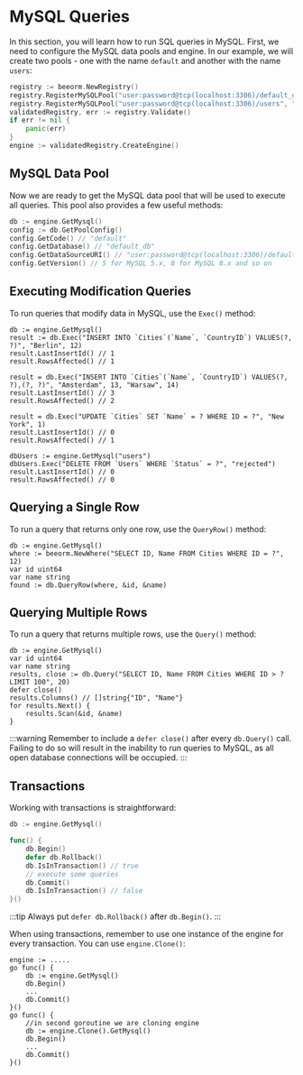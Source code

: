 # MySQL Queries

In this section, you will learn how to run SQL queries in MySQL. First, we need to configure the MySQL data pools and engine. In our example, we will create two pools - one with the name `default` and another with the name `users`:

```go
registry := beeorm.NewRegistry()
registry.RegisterMySQLPool("user:password@tcp(localhost:3306)/default_db")
registry.RegisterMySQLPool("user:password@tcp(localhost:3306)/users", "users")
validatedRegistry, err := registry.Validate()
if err != nil {
    panic(err)
}
engine := validatedRegistry.CreateEngine()
```

## MySQL Data Pool

Now we are ready to get the MySQL data pool that will be used to execute all queries. This pool also provides a few useful methods:

```go
db := engine.GetMysql()
config := db.GetPoolConfig()
config.GetCode() // "default"
config.GetDatabase() // "default_db"
config.GetDataSourceURI() // "user:password@tcp(localhost:3306)/default_db"
config.GetVersion() // 5 for MySQL 5.x, 8 for MySQL 8.x and so on
```

## Executing Modification Queries

To run queries that modify data in MySQL, use the `Exec()` method:

```go{2,6,10,15}
db := engine.GetMysql()
result := db.Exec("INSERT INTO `Cities`(`Name`, `CountryID`) VALUES(?, ?)", "Berlin", 12)
result.LastInsertId() // 1
result.RowsAffected() // 1

result = db.Exec("INSERT INTO `Cities`(`Name`, `CountryID`) VALUES(?, ?),(?, ?)", "Amsterdam", 13, "Warsaw", 14)
result.LastInsertId() // 3
result.RowsAffected() // 2

result = db.Exec("UPDATE `Cities` SET `Name` = ? WHERE ID = ?", "New York", 1)
result.LastInsertId() // 0
result.RowsAffected() // 1

dbUsers := engine.GetMysql("users")
dbUsers.Exec("DELETE FROM `Users` WHERE `Status` = ?", "rejected")
result.LastInsertId() // 0
result.RowsAffected() // 0
```

## Querying a Single Row

To run a query that returns only one row, use the `QueryRow()` method:

```go{5}
db := engine.GetMysql()
where := beeorm.NewWhere("SELECT ID, Name FROM Cities WHERE ID = ?", 12)
var id uint64
var name string
found := db.QueryRow(where, &id, &name)
```

## Querying Multiple Rows

To run a query that returns multiple rows, use the `Query()` method:

```go{4}
db := engine.GetMysql()
var id uint64
var name string
results, close := db.Query("SELECT ID, Name FROM Cities WHERE ID > ? LIMIT 100", 20)
defer close()
results.Columns() // []string{"ID", "Name"}
for results.Next() {
    results.Scan(&id, &name)
}
```

:::warning
Remember to include a `defer close()` after every `db.Query()` call. Failing to do so will result in the inability to run queries to MySQL, as all open database connections will be occupied.
:::

## Transactions

Working with transactions is straightforward:

```go
db := engine.GetMysql()

func() {
    db.Begin() 
    defer db.Rollback()
    db.IsInTransaction() // true
    // execute some queries
    db.Commit()
    db.IsInTransaction() // false
}()
```

:::tip
Always put `defer db.Rollback()` after `db.Begin()`.
:::

When using transactions, remember to use one instance of the engine for every transaction.
You can use `engine.Clone()`:

```go{10}
engine := .....
go func() {
    db := engine.GetMysql()
    db.Begin()
    ...
    db.Commit()
}()
go func() {
    //in second goroutine we are cloning engine
    db := engine.Clone().GetMysql()
    db.Begin()
    ...
    db.Commit()
}()
```
